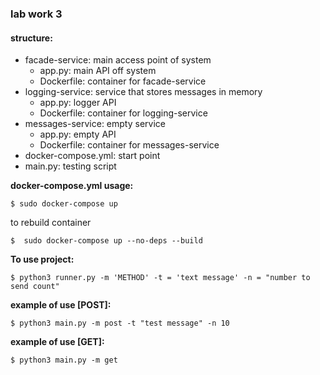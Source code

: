 ### lab work 3

#### structure:
* facade-service: main access point of system
  * app.py: main API off system
  * Dockerfile: container for facade-service
* logging-service: service that stores messages in memory
  * app.py: logger API
  * Dockerfile: container for logging-service
* messages-service: empty service
  * app.py: empty API
  * Dockerfile: container for messages-service
* docker-compose.yml: start point
* main.py: testing script

**docker-compose.yml usage:**
```shell
$ sudo docker-compose up
```
to rebuild container
```shell
$  sudo docker-compose up --no-deps --build 
```
**To use project:**
```shell
$ python3 runner.py -m 'METHOD' -t = 'text message' -n = "number to send count" 
```
**example of use [POST]:**
```shell
$ python3 main.py -m post -t "test message" -n 10
```
**example of use [GET]:**
```shell
$ python3 main.py -m get
```
